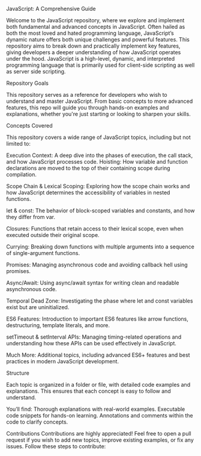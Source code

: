 JavaScript: A Comprehensive Guide

Welcome to the JavaScript repository, where we explore and implement both fundamental and advanced concepts in JavaScript. Often hailed as both the most loved and hated programming language, JavaScript’s dynamic nature offers both unique challenges and powerful features. This repository aims to break down and practically implement key features, giving developers a deeper understanding of how JavaScript operates under the hood. JavaScript is a high-level, dynamic, and interpreted programming language that is primarily used for client-side scripting as well as server side scripting. 


Repository Goals

This repository serves as a reference for developers who wish to understand and master JavaScript. From basic concepts to more advanced features, this repo will guide you through hands-on examples and explanations, whether you're just starting or looking to sharpen your skills.

Concepts Covered

This repository covers a wide range of JavaScript topics, including but not limited to:

Execution Context: A deep dive into the phases of execution, the call stack, and how JavaScript processes code.
Hoisting: How variable and function declarations are moved to the top of their containing scope during compilation.

Scope Chain & Lexical Scoping: Exploring how the scope chain works and how JavaScript determines the accessibility of variables in nested functions.

let & const: The behavior of block-scoped variables and constants, and how they differ from var.

Closures: Functions that retain access to their lexical scope, even when executed outside their original scope.

Currying: Breaking down functions with multiple arguments into a sequence of single-argument functions.

Promises: Managing asynchronous code and avoiding callback hell using promises.

Async/Await: Using async/await syntax for writing clean and readable asynchronous code.

Temporal Dead Zone: Investigating the phase where let and const variables exist but are uninitialized.

ES6 Features: Introduction to important ES6 features like arrow functions, destructuring, template literals, and more.

setTimeout & setInterval APIs: Managing timing-related operations and understanding how these APIs can be used effectively in JavaScript.

Much More: Additional topics, including advanced ES6+ features and best practices in modern JavaScript development.


Structure

Each topic is organized in a folder or file, with detailed code examples and explanations. This ensures that each concept is easy to follow and understand. 

You’ll find:
Thorough explanations with real-world examples.
Executable code snippets for hands-on learning.
Annotations and comments within the code to clarify concepts.



Contributions
Contributions are highly appreciated! Feel free to open a pull request if you wish to add new topics, improve existing examples, or fix any issues. Follow these steps to contribute:

